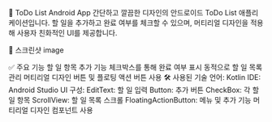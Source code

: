 📝 ToDo List Android App
간단하고 깔끔한 디자인의 안드로이드 ToDo List 애플리케이션입니다. 할 일을 추가하고 완료 여부를 체크할 수 있으며, 머티리얼 디자인을 적용해 사용자 친화적인 UI를 제공합니다.

📱 스크린샷
image

✅ 주요 기능
할 일 항목 추가 기능
체크박스를 통해 완료 여부 표시
동적으로 할 일 목록 관리
머티리얼 디자인 버튼 및 플로팅 액션 버튼 사용
🛠 사용된 기술
언어: Kotlin
IDE: Android Studio
UI 구성:
EditText: 할 일 입력
Button: 추가 버튼
CheckBox: 각 할 일 항목
ScrollView: 할 일 목록 스크롤
FloatingActionButton: 메뉴 및 추가 기능
머티리얼 디자인 컴포넌트 사용
